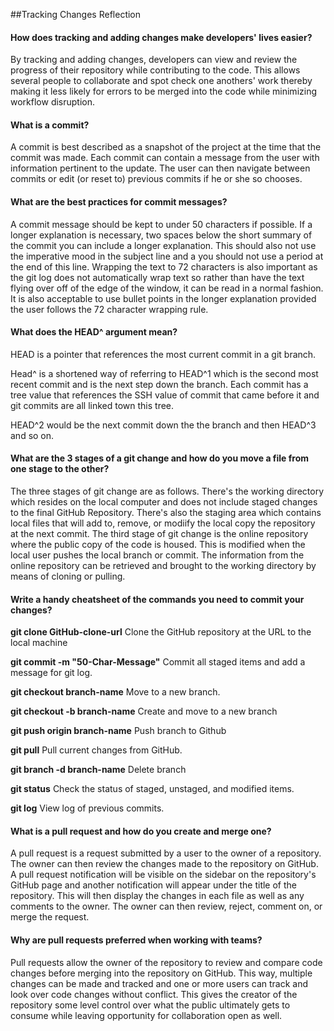 
##Tracking Changes Reflection

#### How does tracking and adding changes make developers' lives easier?

By tracking and adding changes, developers can view and review the progress of their repository while contributing to the code. This allows several people to collaborate and spot check one anothers' work thereby making it less likely for errors to be merged into the code while minimizing workflow disruption.


#### What is a commit?

A commit is best described as a snapshot of the project at the time that the commit was made. Each commit can contain a message from the user with information pertinent to the update. The user can then navigate between commits or edit (or reset to) previous commits if he or she so chooses.


#### What are the best practices for commit messages?

A commit message should be kept to under 50 characters if possible. If a longer explanation is necessary, two spaces below the short summary of the commit you can include a longer explanation. This should also not use the imperative mood in the subject line and a you should not use a period at the end of this line.
Wrapping the text to 72 characters is also important as the git log does not automatically wrap text so rather than have the text flying over off of the edge of the window, it can be read in a normal fashion.
It is also acceptable to use bullet points in the longer explanation provided the user follows the 72 character wrapping rule.


#### What does the HEAD^ argument mean?

HEAD is a pointer that references the most current commit in a git branch.

Head^ is a shortened way of referring to HEAD^1 which is the second most recent commit and is the next step down the branch. Each commit has a tree value that references the SSH value of commit that came before it and git commits are all linked town this tree.

HEAD^2 would be the next commit down the the branch and then HEAD^3 and so on.


#### What are the 3 stages of a git change and how do you move a file from one stage to the other?

The three stages of git change are as follows. There's the working directory which resides on the local computer and does not include staged changes to the final GitHub Repository. There's also the staging area which contains local files that will add to, remove, or modiify the local copy the repository at the next commit. The third stage of git change is the online repository where the public copy of the code is housed. This is modified when the local user pushes the local branch or commit. The information from the online repository can be retrieved and brought to the working directory by means of cloning or pulling.

#### Write a handy cheatsheet of the commands you need to commit your changes?

**git clone GitHub-clone-url**
Clone the GitHub repository at the URL to the local machine

**git commit -m "50-Char-Message"**
Commit all staged items and add a message for git log.

**git checkout branch-name**
Move to a new branch.

**git checkout -b branch-name**
Create and move to a new branch

**git push origin branch-name**
Push branch to Github

**git pull**
Pull current changes from GitHub.

**git branch -d branch-name**
Delete branch

**git status**
Check the status of staged, unstaged, and modified items.

**git log**
View log of previous commits.


#### What is a pull request and how do you create and merge one?

A pull request is a request submitted by a user to the owner of a repository.  The owner can then review the changes made to the repository on GitHub. A pull request notification will be visible on the sidebar on the repository's GitHub page and another notification will appear under the title of the repository. This will then display the changes in each file as well as any comments to the owner. The owner can then review, reject, comment on, or merge the request.

#### Why are pull requests preferred when working with teams?

Pull requests allow the owner of the repository to review and compare code changes before merging into the repository on GitHub. This way, multiple changes can be made and tracked and one or more users can track and look over code changes without conflict. This gives the creator of the repository some level control over what the public ultimately gets to consume while leaving opportunity for collaboration open as well.